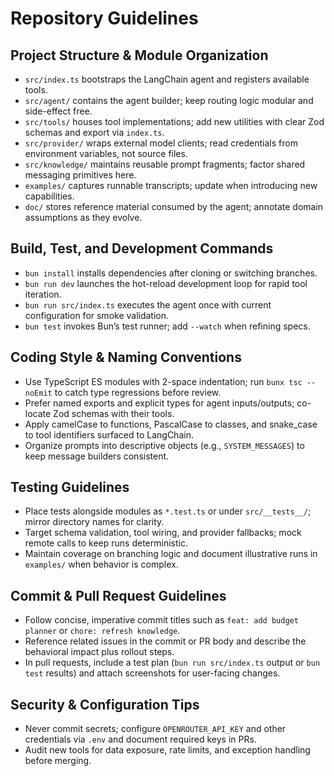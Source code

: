 # Repository Guidelines

## Project Structure & Module Organization
- `src/index.ts` bootstraps the LangChain agent and registers available tools.
- `src/agent/` contains the agent builder; keep routing logic modular and side-effect free.
- `src/tools/` houses tool implementations; add new utilities with clear Zod schemas and export via `index.ts`.
- `src/provider/` wraps external model clients; read credentials from environment variables, not source files.
- `src/knowledge/` maintains reusable prompt fragments; factor shared messaging primitives here.
- `examples/` captures runnable transcripts; update when introducing new capabilities.
- `doc/` stores reference material consumed by the agent; annotate domain assumptions as they evolve.

## Build, Test, and Development Commands
- `bun install` installs dependencies after cloning or switching branches.
- `bun run dev` launches the hot-reload development loop for rapid tool iteration.
- `bun run src/index.ts` executes the agent once with current configuration for smoke validation.
- `bun test` invokes Bun’s test runner; add `--watch` when refining specs.

## Coding Style & Naming Conventions
- Use TypeScript ES modules with 2-space indentation; run `bunx tsc --noEmit` to catch type regressions before review.
- Prefer named exports and explicit types for agent inputs/outputs; co-locate Zod schemas with their tools.
- Apply camelCase to functions, PascalCase to classes, and snake_case to tool identifiers surfaced to LangChain.
- Organize prompts into descriptive objects (e.g., `SYSTEM_MESSAGES`) to keep message builders consistent.

## Testing Guidelines
- Place tests alongside modules as `*.test.ts` or under `src/__tests__/`; mirror directory names for clarity.
- Target schema validation, tool wiring, and provider fallbacks; mock remote calls to keep runs deterministic.
- Maintain coverage on branching logic and document illustrative runs in `examples/` when behavior is complex.

## Commit & Pull Request Guidelines
- Follow concise, imperative commit titles such as `feat: add budget planner` or `chore: refresh knowledge`.
- Reference related issues in the commit or PR body and describe the behavioral impact plus rollout steps.
- In pull requests, include a test plan (`bun run src/index.ts` output or `bun test` results) and attach screenshots for user-facing changes.

## Security & Configuration Tips
- Never commit secrets; configure `OPENROUTER_API_KEY` and other credentials via `.env` and document required keys in PRs.
- Audit new tools for data exposure, rate limits, and exception handling before merging.
